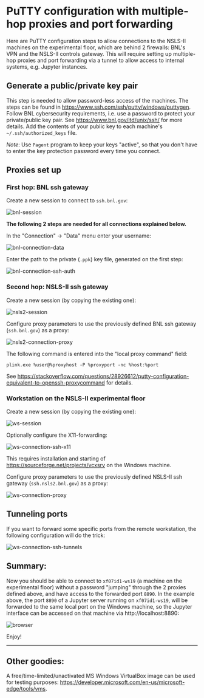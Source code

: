 # PuTTY configuration with multiple-hop proxies and port forwarding

Here are PuTTY configuration steps to allow connections to the NSLS-II machines on the experimental floor, which are behind 2 firewalls: BNL's VPN and the NSLS-II controls gateway. This will require setting up multiple-hop proxies and port forwarding via a tunnel to allow access to internal systems, e.g. Jupyter instances.

## Generate a public/private key pair

This step is needed to allow password-less access of the machines. The steps can be found in https://www.ssh.com/ssh/putty/windows/puttygen. Follow BNL cybersecurity requirements, i.e. use a password to protect your private/public key pair. See https://www.bnl.gov/itd/unix/ssh/ for more details. Add the contents of your public key to each machine's `~/.ssh/authorized_keys` file.

*Note*: Use `Pagent` program to keep your keys "active", so that you don't have to enter the key protection password every time you connect.

## Proxies set up

### First hop: BNL ssh gateway

Create a new session to connect to `ssh.bnl.gov`:

![bnl-session](images/bnl-session.png)

**The following 2 steps are needed for all connections explained below.**

In the "Connection" -> "Data" menu enter your username:

![bnl-connection-data](images/bnl-connection-data.png)

Enter the path to the private (`.ppk`) key file, generated on the first step:

![bnl-connection-ssh-auth](images/bnl-connection-ssh-auth.png)


### Second hop: NSLS-II ssh gateway

Create a new session (by copying the existing one):

![nsls2-session](images/nsls2-session.png)

Configure proxy parameters to use the previously defined BNL ssh gateway (`ssh.bnl.gov`) as a proxy:

![nsls2-connection-proxy](images/nsls2-connection-proxy.png)

The following command is entered into the "local proxy command" field:
```
plink.exe %user@%proxyhost -P %proxyport -nc %host:%port
```
See https://stackoverflow.com/questions/28926612/putty-configuration-equivalent-to-openssh-proxycommand for details.


### Workstation on the NSLS-II experimental floor

Create a new session (by copying the existing one):

![ws-session](images/ws-session.png)

Optionally configure the X11-forwarding:

![ws-connection-ssh-x11](images/ws-connection-ssh-x11.png)

This requires installation and starting of https://sourceforge.net/projects/vcxsrv on the Windows machine.

Configure proxy parameters to use the previously defined NSLS-II ssh gateway (`ssh.nsls2.bnl.gov`) as a proxy:

![ws-connection-proxy](images/ws-connection-proxy.png)


## Tunneling ports

If you want to forward some specific ports from the remote workstation, the following configuration will do the trick:

![ws-connection-ssh-tunnels](images/ws-connection-ssh-tunnels.png)


## Summary:

Now you should be able to connect to `xf07id1-ws19` (a machine on the experimental floor) without a password "jumping" through the 2 proxies defined above, and have access to the forwarded port `8890`. In the example above, the port `8890` of a Jupyter server running on `xf07id1-ws19`, will be forwarded to the same local port on the Windows machine, so the Jupyter interface can be accessed on that machine via http://localhost:8890:

![browser](images/browser.png)

Enjoy!

----

## Other goodies:

A free/time-limited/unactivated MS Windows VirtualBox image can be used for testing purposes: https://developer.microsoft.com/en-us/microsoft-edge/tools/vms.
